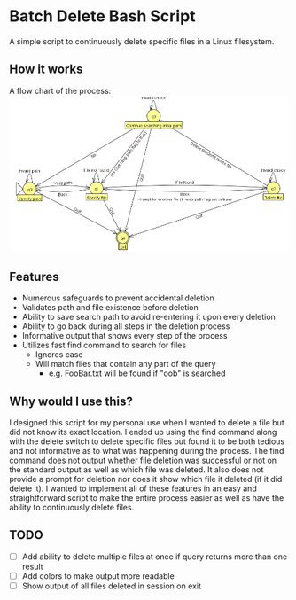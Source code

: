 # Batch Delete Bash Script
####
A simple script to continuously delete specific files in a Linux filesystem.

## How it works
A flow chart of the process:
<img src="https://github.com/joshrharmon/Projects/raw/master/Bash/flowchart.png" width="1000">
## Features
* Numerous safeguards to prevent accidental deletion
* Validates path and file existence before deletion
* Ability to save search path to avoid re-entering it upon every deletion
* Ability to go back during all steps in the deletion process
* Informative output that shows every step of the process
* Utilizes fast find command to search for files
  * Ignores case
  * Will match files that contain any part of the query
    * e.g. FooBar.txt will be found if "oob" is searched

## Why would I use this?
I designed this script for my personal use when I wanted to delete a file but did not know its exact location. I ended up  using the find command along with the delete switch to delete specific files but found it to be both tedious and not informative as to what was happening during the process. The find command does not output whether file deletion was successful or not on the standard output as well as which file was deleted. It also does not provide a prompt for deletion nor does it show which file it deleted (if it did delete it). I wanted to implement all of these features in an easy and straightforward script to make the entire process easier as well as have the ability to continuously delete files. 

## TODO
- [ ] Add ability to delete multiple files at once if query returns more than one result
- [ ] Add colors to make output more readable
- [ ] Show output of all files deleted in session on exit
